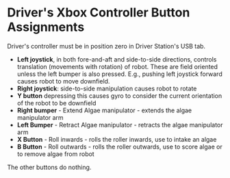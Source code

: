 # Driver's Xbox Controller Button Assignments
Driver's controller must be in position zero in Driver Station's USB tab.

- **Left joystick**, in both fore-and-aft and side-to-side directions, controls translation (movements with rotation) of robot.  These are field oriented unless the left bumper is also pressed.  E.g., pushing left joystick forward causes robot to move downfield.
- **Right joystick**: side-to-side manipulation causes robot to rotate
- **Y button** depressing this causes gyro to consider the current orientation of the robot to be downfield
- **Right bumper** - Extend Algae manipulator - extends the algae manipulator arm
- **Left Bumper** - Retract Algae manipulator - retracts the algae manipulator arm
- **X Button** - Roll inwards - rolls the roller inwards, use to intake an algae
- **B Button** - Roll outwards - rolls the roller outwards, use to score algae or to remove algae from robot

The other buttons do nothing.